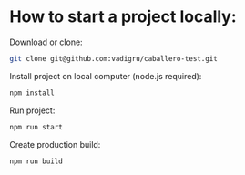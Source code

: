 # How to start a project locally:
Download or clone:
```sh
git clone git@github.com:vadigru/caballero-test.git
```
Install project on local computer (node.js required):
```sh
npm install
```
Run project:
```sh
npm run start
```
Create production build:
```sh
npm run build
```
